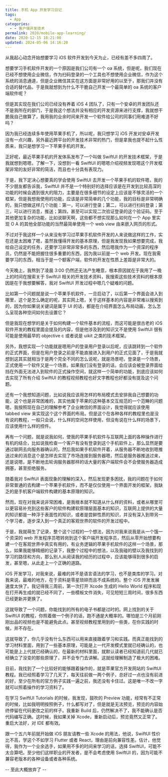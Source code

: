 ```yaml
---
title: 手机 App 开发学习日记
tags:
  - App
categories:
  - - 客户端开发技术
permalink: 2020/mobile-app-learning/
date: 2020-12-15 18:21:00
updated: 2024-05-06 14:16:20
---
```

从我起心动念开始想要学习 iOS 软件开发到今天为止，已经有差不多四周了。

想要学习手机软件开发的一个原因是我们公司有一个 oa 系统，但是呢，我们现在已经不想使用企业微信，作为扫码登录的一个工具也不想使用企业微信，作为这个系统的消息通道，但是企业微信其实在这方面是非常好用的以至于，那我们并没有合适的替代品，于是我就想到为什么不干脆自己开发一个最简单的 oa 系统的客户端软件呢？

但是其实现在我们公司已经没有养着 iOS 4 团队了，只有一个安卓的开发团队还不是我所在的部门，于是我这个想法并没有相应的开发资源来进行支撑，我就想干脆我自己做算了，我用我的业余时间来开发一个软件给公司的同事们用难道不好吗？

因为我已经连续多年使用苹果手机了，所以呢，我只想学习 iOS 开发对安卓开发没有一点兴趣，另外最近跨平台的开发技术非常的热门，但是拿我也提不起什么性质来，我只是想学习一下苹果手机的开发。

正好呢，最近苹果手机的开发体系发布了一个叫做 SwiftUI 的开发技术框架，于是我就想到嗯嗯，了解一下，没想到一看 SwiftUI 的嗯嗯介绍视频发现嗯这个开发框架非常的友好非常的简洁，而且也十分具有表现力。

于是，我下定决心想要真的学会使用 SwiftUI 去开发一个苹果手机的软件嗯，我的不少朋友都告诉我，SwiftUI 并不是一个特别好的选择应该是在开发到比较高深的功能的时候会遇到很大的阻力，主要是在很多细节的设定上应该是不够灵活的一个框架，但是我想我使用的功能，应该是非常简单的几个功能，我的目标是非常明确的，我只想做这样几个功能：第一，可以进行登录；第二，可以进行扫码登录；第三，可以进行消息，推送；第四，甚至可以实现二次验证登录的这个验证码。至于其他更加复杂的功能，比如说聊天啊，这些都不想实现那么如何在一个 App 里实现 O A 的其他全部功能的当然最简单使用一个 web view 由来嵌入网页的形式。

不过对于我这样一个从来没有学习过苹果手机软件开发的人来说做这样的工作，实在还是太困难了嗯，虽然我懂得开发的基本原理，但是我发现我如果想要完成，我给自己设定的任务，还要学习非常非常多的东西，然后嗯我作为一个资深的程序员，仍然是不能把握住很多重要的东西，因为我以前是一个 web 开发。现在我需要学习的东西，相当于是一个额客户端，软件的开发在性质上差距是非常大的。

今天晚上，我熬到了凌晨 3:00 仍然还无法产生睡意，根本原因就在于我用了一晚上的时间在搜索关于 SwiftUI 相关的开发技术资料，我搜索这些技术资料的根本原因是在于我想要解答，我对 SwiftUI 开发过程中嗯几个疑难的问题。

比如第一个问题就是说一个苹果手机软件，一旦启动了，以后第一个界面会进入到哪里，这个是怎么确定的呢，其实网上嗯，关于这样基本的内容是非常难以搜索到的，因为你如果说关键词是属于 UI 的话，都是在介绍界面怎么布局动画，怎么怎么呈现各种空间如何去设置它？

但是我现在想学的是关于如何构建一个软件基本的流程，而这可能是很古老的 iOS 软件开发的教程里面会提及的内容，但是他涉及到的知识又不是使用 SwiftUI 很有可能是使用最早的 objective c 或者说是 uikit 之类的技术框架。

另外，我想实现一个功能就是嗯用户的登录用户登录以后呢，应该跳转到一个软件的正式界面，但是在用户登录之前是不能直接进入到用户的正式见面了，于是我就想到这其实就相当于是两个完全不同的怎么说呢，就是场景吧，登录是一个场景，正式使用一个软件又是一个场景。如果我们没有登录的话，会应该会被登录界面给挡在外面无法进入到软件的正式操作空间，就这样一个简单的功能，到底应该如何去实现了所有介绍 SwiftUI 的教程视频教程也好文字教程也好都没有提及这个问题。

还有一个我想知道问题，比如说我应该用怎样的布局模式去安排我自己想要的功能，这个也是非常困难的，其实他属于苹果的这种基本交互规范的一个范畴的问题嗯，我按照现在自己的理解参考了企业微信的界面设计，我觉得就应该使用 tabbed view 来实现这个这个界面的布局。但是这个在各种各样的教程里也是没有说的教程，一般只会说，什么样的空间怎样使用，但没有说在什么样的场景下，应该使用什么样的控件。

再有一个问题，就是说我如何，使我的苹果手机软件与互联网上面的各种操作进行有机的结合，比如说我检查一个客户有没有登录到这个手机软件上，那么显然是要通过联网去向服务器确认的，然后我如果手机软件开着，从服务器不断地收到嗯推送过来的消息这个是怎样去实现了市场连接到服务器嗯，然后是服务器推送过来，还是说嗯，是不断地去轮询服务器那样的话大量的客户端软件会不会使服务器造成拥塞，甚至拒绝服务。

随着我对 SwiftUI 表面现象的理解的深入，然后发现更多困扰，我的问题在于如何非常普通的去构建一个苹果手机软件，而不是仅仅使用一个界面开发的框架，我缺乏的是手机客户端软件构建的基本原理的知识。

然而，现在对我来说非常困难，是我根本就不知道从什么样的资料，或者从哪里可以更容易补充到这些客户的软件构建软原理层面基本的知识，互联网上提供的大量的知识都是一种浮于表面性的知识，或者是尝鲜性质的知识，并没有深入到带另一个学习者，逐步深入到一个真正的客观世界的软件的开发过程中。

于是，我就萌生了记录，整个这个过程的一个想法，因为对我来说我是从一个饿一个资深的 web 开发程序员嗯转岗到这个客户端开发程序员，然后从零开始想要构建一个在客观世界中真实有用的，有业务逻辑的苹果手机软件的这样一个场景，那么，如果我能够精细的记录下，我整个过程中的想法，以及我碰的壁以及我找到的学习的路径和方向，那么别人从阅读我的经历的过程中，应该能够得到很多的启发，甚至嗯，从此走上一个正确的道路。

iOS 开发学习，对我来说，最难的并不是语言语法的学习，也不是类库的学习。对我来说，最难的地方，在于资料是零星琐碎而且不成系统的。整个 iOS 开发发展速度太快了。我记得我三周前，第一次打开 Xcode 生成的 Hello World 程序和现在打开再生成的就已经不同了，一些模板文件消失，可见短短三周时间，很多东西已经更新并更换了。

这就导致了一个问题，你能找到的所有的电子书都是过时的。网上找到的关于 SwiftUI 的教程，你照着做一个例子的话，跑不通是大概率的。哪怕是三个月前刚刚出品的视频也是不能避免此点。甚至视频教程里用到的一些类，在你实践的时候，并不存在。

这就导致了，你几乎没有什么东西可以用来直接跟着学习和实践。而真正能找到的学习材料里面，用到了一些基本原理，可能是上一代开发模式里就已经确认的，也可能是上上代就已经确认的，在最新的材料里面，就默认读者已经知道前几代就已经确立了没变的那些原理了，并不会专门去讲解。这就给理解制造了极大的困难。

目前，我找到了一个比较好的能够跟着操作的，就是苹果官方开发网站的 SwiftUI 教程。我已经照着学习了几天了，每天往前做一两个例子，总好过一点也没有前进的好，至少在所有的官方例子实践一遍之前，我还没有卡住过。这是唯一不改一字就可以照着操作的学习资料了。

在学习 SwiftUI Tutorials 的时候，我发现，鼓吹的 Preview 功能，经常有不正常的时候，比如我明明按照例子，什么都写对了，但是就是无法预览，预览的内容始终停留在代码更改之前的样子。我重新 Build 后，仍然解决不了，我不能确认是否代码编写正确。这时候，我如果关掉 Xcode，重新启动后，预览竟然又正常了。重启大法好，对 IDE 都有效。

跟一个五六年前就开始做 iOS 朋友请教一些 Xcode 的用法，他说，SwiftUI 性价比不高，学这个不如学习 Flutter 或者 React，理由是前向兼容性差。估计，他觉得，我作为一个业余选手，如果用不多的时间来学习的话，选择 SwiftUI，可能不太合算吧。至少他们这样职业的开发者，是不会考虑使用 SwiftUI 的，因为可能不兼容老版本的各种设备或者各种系统。

-- 至此大概放弃了 --
